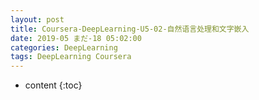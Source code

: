 ```yaml
---
layout: post
title: Coursera-DeepLearning-U5-02-自然语言处理和文字嵌入
date: 2019-05 まだ-18 05:02:00
categories: DeepLearning
tags: DeepLearning Coursera
---
```

* content
{:toc}

